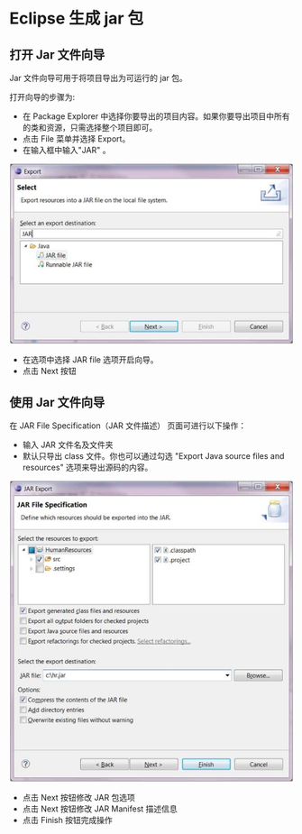 # Eclipse 生成 jar 包 

## 打开 Jar 文件向导

Jar 文件向导可用于将项目导出为可运行的 jar 包。

打开向导的步骤为:

* 在 Package Explorer 中选择你要导出的项目内容。如果你要导出项目中所有的类和资源，只需选择整个项目即可。
* 点击 File 菜单并选择 Export。
* 在输入框中输入"JAR" 。

![](images/eclipse-create-jar-files/create_jar_1.jpg)

* 在选项中选择 JAR file 选项开启向导。
* 点击 Next 按钮

## 使用 Jar 文件向导

在 JAR File Specification（JAR 文件描述） 页面可进行以下操作：

* 输入 JAR 文件名及文件夹
* 默认只导出 class 文件。你也可以通过勾选 "Export Java source files and resources" 选项来导出源码的内容。

![](images/eclipse-create-jar-files/create_jar_2.jpg)

* 点击 Next 按钮修改 JAR 包选项
* 点击 Next 按钮修改 JAR Manifest 描述信息
* 点击 Finish 按钮完成操作
